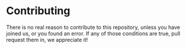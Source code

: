 # Contributing

There is no real reason to contribute to this repository, unless you have joined us, or you found an error. If any of those conditions are true, pull request them in, we appreciate it!
